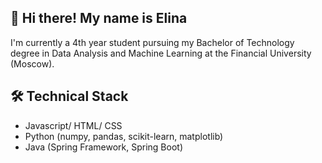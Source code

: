 ## 👋 Hi there! My name is Elina

I'm currently a 4th year student pursuing my Bachelor of Technology degree in Data Analysis and Machine Learning at the Financial University (Moscow).

## 🛠 Technical Stack

*   Javascript/ HTML/ CSS
*   Python (numpy, pandas, scikit-learn, matplotlib)
*   Java (Spring Framework, Spring Boot)

<!--## 🏢 Work experience
I have experience in the financial sector.
-->

<!--
**ElinaSht/ElinaSht** is a ✨ _special_ ✨ repository because its `README.md` (this file) appears on your GitHub profile.

Here are some ideas to get you started:

- 🔭 I’m currently working on ...
- 🌱 I’m currently learning ...
- 👯 I’m looking to collaborate on ...
- 🤔 I’m looking for help with ...
- 💬 Ask me about ...
- 📫 How to reach me: ...
- 😄 Pronouns: ...
- ⚡ Fun fact: ...
-->
